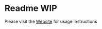 # Readme WIP

Please visit the [Website]((https://github.com/MerlinVR/USharpVideo/wiki)) for usage instructions
